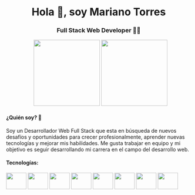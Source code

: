<h1 align="center">Hola 👋, soy Mariano Torres</h1>
<h3 align="center">Full Stack Web Developer 👨‍💻</h3>
<div align="center"> 
  <img style="margin-left: 10px" height="180em" src="https://github-readme-stats.vercel.app/api?username=marianoitorres&show_icons=true&theme=dark">
  <img height="180em" src="https://github-readme-stats.vercel.app/api/top-langs/?username=marianoitorres&layout=compact&langs_count=16&theme=dark">
</div>

<h4>¿Quién soy? 🤔</h4>
<p>
Soy un Desarrollador Web Full Stack que esta en búsqueda de nuevos desafíos y oportunidades para crecer profesionalmente, aprender nuevas tecnologías y mejorar mis habilidades. Me gusta trabajar en equipo y mi objetivo es seguir desarrollando mi carrera en el campo del desarrollo web. </p>

<h4>Tecnologías:</h4>
<div style="display: inline-block">
  <img height="45px" width="55px" src="https://cdn.jsdelivr.net/gh/devicons/devicon/icons/javascript/javascript-original.svg" />
  <img height="45px" width="55px" src="https://cdn.jsdelivr.net/gh/devicons/devicon/icons/react/react-original-wordmark.svg" />
  <img height="45px" width="55px" src="https://cdn.jsdelivr.net/gh/devicons/devicon/icons/redux/redux-original.svg" />
  <img height="45px" width="55px" src="https://cdn.jsdelivr.net/gh/devicons/devicon/icons/nodejs/nodejs-original-wordmark.svg"  />
  <img height="45px" width="55px" src="https://cdn.jsdelivr.net/gh/devicons/devicon/icons/html5/html5-original-wordmark.svg" />
  <img height="45px" width="55px" src="https://cdn.jsdelivr.net/gh/devicons/devicon/icons/css3/css3-original-wordmark.svg" />
  <img height="45px" width="55px" src="https://cdn.jsdelivr.net/gh/devicons/devicon/icons/tailwindcss/tailwindcss-original-wordmark.svg" />
  <img height="45px" width="55px" src="https://cdn.jsdelivr.net/gh/devicons/devicon/icons/express/express-original-wordmark.svg" />
</div>


